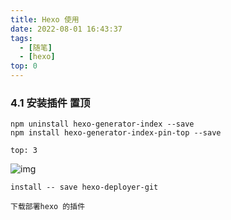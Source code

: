 ```yaml
---
title: Hexo 使用
date: 2022-08-01 16:43:37
tags:
  - [随笔]
  - [hexo]
top: 0
---
```


### 4.1 安装插件 置顶

<!--more-->

```
npm uninstall hexo-generator-index --save
npm install hexo-generator-index-pin-top --save

top: 3
```

![img](https://img2.baidu.com/it/u=2066441901,1215943116&fm=253&app=138&size=w931&n=0&f=JPEG&fmt=auto?sec=1659459600&t=b10c51f1e14a8472525b781c3e47fc92)

```
install -- save hexo-deployer-git

下载部署hexo 的插件
```

